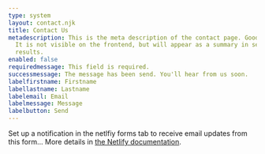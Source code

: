 ```yaml
---
type: system
layout: contact.njk
title: Contact Us
metadescription: This is the meta description of the contact page. Good for SEO.
  It is not visible on the frontend, but will appear as a summary in search
  results.
enabled: false
requiredmessage: This field is required.
successmessage: The message has been send. You'll hear from us soon.
labelfirstname: Firstname
labellastname: Lastname
labelemail: Email
labelmessage: Message
labelbutton: Send
---
```

Set up a notification in the netlfiy forms tab to receive email updates from this form... More details in [the Netlify documentation](https://docs.netlify.com/forms/setup/).